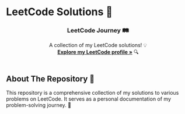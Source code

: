 # LeetCode Solutions 🚀

<div align="center">
  <h3 align="center">LeetCode Journey 🛤️</h3>

  <p align="center">
    A collection of my LeetCode solutions! 💡
    <br />
    <a href="https://leetcode.com/malika2470"><strong>Explore my LeetCode profile »</strong></a> 🔍
    <br />
    <br />
  </p>
</div>

## About The Repository 📖

<p>
This repository is a comprehensive collection of my solutions to various problems on LeetCode. It serves as a personal documentation of my problem-solving journey. 🌱
</p>
